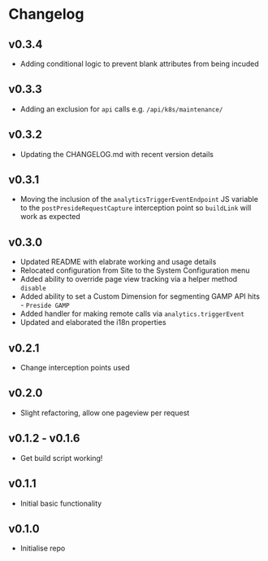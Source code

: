 # Changelog

## v0.3.4
* Adding conditional logic to prevent blank attributes from being incuded

## v0.3.3
* Adding an exclusion for `api` calls e.g. `/api/k8s/maintenance/`

## v0.3.2
* Updating the CHANGELOG.md with recent version details

## v0.3.1
* Moving the inclusion of the `analyticsTriggerEventEndpoint` JS variable to the `postPresideRequestCapture` interception point so `buildLink` will work as expected

## v0.3.0
* Updated README with elabrate working and usage details
* Relocated configuration from Site to the System Configuration menu
* Added ability to override page view tracking via a helper method `disable`
* Added ability to set a Custom Dimension for segmenting GAMP API hits - `Preside GAMP`
* Added handler for making remote calls via `analytics.triggerEvent`
* Updated and elaborated the i18n properties

## v0.2.1
* Change interception points used

## v0.2.0
* Slight refactoring, allow one pageview per request

## v0.1.2 - v0.1.6
* Get build script working!

## v0.1.1
* Initial basic functionality

## v0.1.0
* Initialise repo